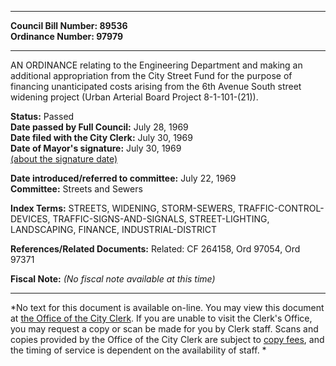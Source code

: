 * * * * *  
  
**Council Bill Number: [](#h0)[](#h2)89536**   
**Ordinance Number: 97979**  
  
* * * * *  
  
AN ORDINANCE relating to the Engineering Department and making an additional appropriation from the City Street Fund for the purpose of financing unanticipated costs arising from the 6th Avenue South street widening project (Urban Arterial Board Project 8-1-101-(21)).  
  
**Status:** Passed   
**Date passed by Full Council:** July 28, 1969   
**Date filed with the City Clerk:** July 30, 1969   
**Date of Mayor's signature:** July 30, 1969   
[(about the signature date)](/~public/approvaldate.htm)   
  
  
**Date introduced/referred to committee:** July 22, 1969   
**Committee:** Streets and Sewers   
  
**Index Terms:** STREETS, WIDENING, STORM-SEWERS, TRAFFIC-CONTROL-DEVICES, TRAFFIC-SIGNS-AND-SIGNALS, STREET-LIGHTING, LANDSCAPING, FINANCE, INDUSTRIAL-DISTRICT  
  
**References/Related Documents:** Related: CF 264158, Ord 97054, Ord 97371  
  
**Fiscal Note:** *(No fiscal note available at this time)*  
  
* * * * *  
  
*No text for this document is available on-line. You may view this document at [the Office of the City Clerk](http://www.seattle.gov/leg/clerk/contactUs.htm). If you are unable to visit the Clerk's Office, you may request a copy or scan be made for you by Clerk staff. Scans and copies provided by the Office of the City Clerk are subject to [copy fees](http://clerk.seattle.gov/~public/clerkfees.htm), and the timing of service is dependent on the availability of staff. *  
  
  
